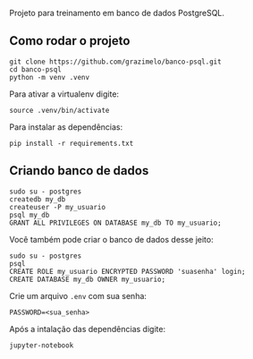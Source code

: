 Projeto para treinamento em banco de dados PostgreSQL.

## Como rodar o projeto

```
git clone https://github.com/grazimelo/banco-psql.git
cd banco-psql
python -m venv .venv
```

Para ativar a virtualenv  digite:

```
source .venv/bin/activate
```

Para instalar as dependências:

```
pip install -r requirements.txt
```

## Criando banco de dados

```
sudo su - postgres
createdb my_db
createuser -P my_usuario
psql my_db
GRANT ALL PRIVILEGES ON DATABASE my_db TO my_usuario;
```

Você também pode criar o banco de dados desse jeito:

```
sudo su - postgres
psql
CREATE ROLE my_usuario ENCRYPTED PASSWORD 'suasenha' login;
CREATE DATABASE my_db OWNER my_usuario;
```


Crie um arquivo `.env` com sua senha:

```
PASSWORD=<sua_senha>
```


Após a intalação das dependências digite:

```
jupyter-notebook
```